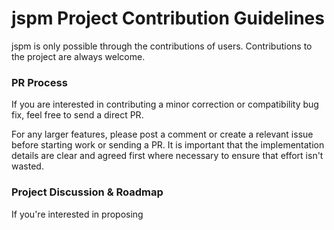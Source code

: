 jspm Project Contribution Guidelines
===

jspm is only possible through the contributions of users. Contributions to the project are always welcome.

### PR Process

If you are interested in contributing a minor correction or compatibility bug fix, feel free to send a direct PR.

For any larger features, please post a comment or create a relevant issue before starting work or sending a PR. It is important that the implementation details are clear and agreed first where necessary to ensure that effort isn't wasted.

### Project Discussion &amp; Roadmap

If you're interested in proposing 